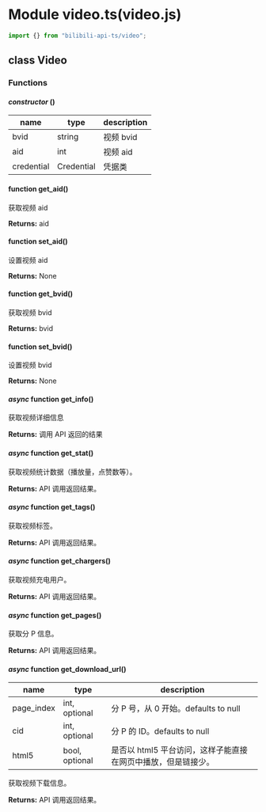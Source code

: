 # Module video.ts(video.js)

``` typescript
import {} from "bilibili-api-ts/video";
```

## class Video

### Functions

#### _constructor_ ()

| name | type | description |
| - | - | - |
| bvid | string | 视频 bvid |
| aid | int | 视频 aid |
| credential | Credential | 凭据类 |

#### function get_aid()

获取视频 aid

**Returns:** aid

#### function set_aid()

设置视频 aid

**Returns:** None

#### function get_bvid()

获取视频 bvid

**Returns:** bvid

#### function set_bvid()

设置视频 bvid

**Returns:** None

#### _async_ function get_info()

获取视频详细信息

**Returns:** 调用 API 返回的结果

#### _async_ function get_stat()

获取视频统计数据（播放量，点赞数等）。

**Returns:** API 调用返回结果。

#### _async_ function get_tags()

获取视频标签。

**Returns:** API 调用返回结果。

#### _async_ function get_chargers()

获取视频充电用户。

**Returns:** API 调用返回结果。

#### _async_ function get_pages()

获取分 P 信息。

**Returns:** API 调用返回结果。

#### _async_ function get_download_url()

| name       | type          | description                          |
| ---------- | ------------- | ------------------------------------ |
| page_index | int, optional | 分 P 号，从 0 开始。defaults to null |
| cid        | int, optional | 分 P 的 ID。defaults to null    |
| html5      | bool, optional | 是否以 html5 平台访问，这样子能直接在网页中播放，但是链接少。 |

获取视频下载信息。

**Returns:** API 调用返回结果。
